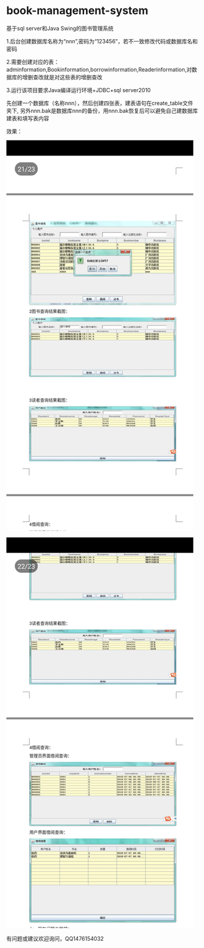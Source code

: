 # book-management-system
基于sql server和Java Swing的图书管理系统

1.后台创建数据库名称为“nnn”,密码为“123456”，若不一致修改代码或数据库名和密码

2.需要创建对应的表：adminformation,Bookinformation,borrowinformation,Readerinformation,对数据库的增删查改就是对这些表的增删查改

3.运行该项目要求Java编译运行环境+JDBC+sql server2010

先创建一个数据库（名称nnn），然后创建四张表，建表语句在create_table文件夹下,
另外nnn.bak是数据库nnn的备份，用nnn.bak恢复后可以避免自己建数据库建表和填写表内容

效果：

![Image text](https://github.com/shuangmuchenglin/book-management-system/blob/book-management-system/img/2.jpg)

![Image text](https://github.com/shuangmuchenglin/book-management-system/blob/book-management-system/img/1.jpg)


有问题或建议欢迎询问，QQ1476154032
